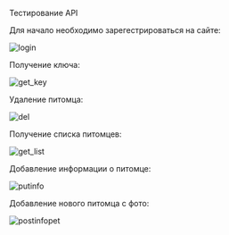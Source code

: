 Тестирование API

Для начало необходимо зарегестрироваться на сайте:

![login](https://user-images.githubusercontent.com/91433112/147474372-596fde59-2fbe-45e2-b1a5-9e09852c0bb9.png)

Получение ключа:

![get_key](https://user-images.githubusercontent.com/91433112/147474362-ab56c5ae-c1ad-4b5d-8e96-0163bccaded3.png)

Удаление питомца:

![del](https://user-images.githubusercontent.com/91433112/147474364-b6ec1813-d759-49d3-b6e3-3a18b1619386.png)

Получение списка питомцев:

![get_list](https://user-images.githubusercontent.com/91433112/147474376-9aaccfa0-915a-49b2-b593-6912cd1939e9.png)

Добавление информации о питомце:

![putinfo](https://user-images.githubusercontent.com/91433112/147474347-9ff5cb83-aab1-4346-ba3b-f41e485b0240.png)

Добавление нового питомца с фото:

![postinfopet](https://user-images.githubusercontent.com/91433112/147474334-5088bd3c-1d62-4f3e-978c-efe6dd44d702.png)
